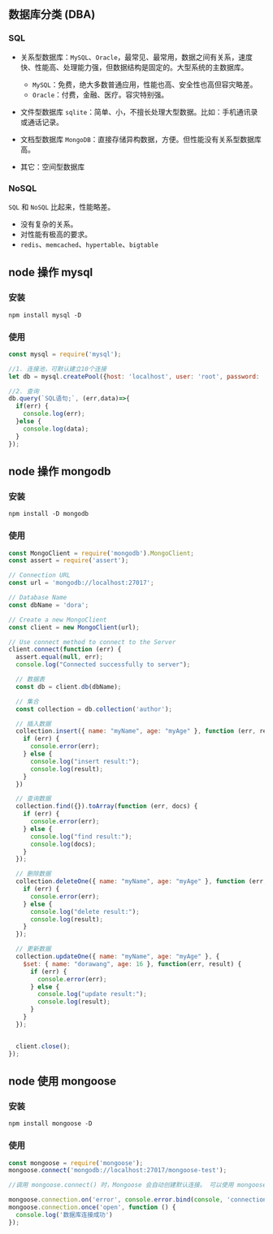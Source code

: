 ## 数据库分类 (DBA)

### SQL 

- 关系型数据库：`MySQL`、`Oracle`，最常见、最常用，数据之间有关系，速度快、性能高、处理能力强，但数据结构是固定的。大型系统的主数据库。
	- `MySQL`：免费，绝大多数普通应用，性能也高、安全性也高但容灾略差。
	- `Oracle`：付费，金融、医疗。容灾特别强。

- 文件型数据库 `sqlite`：简单、小，不擅长处理大型数据。比如：手机通讯录或通话记录。

- 文档型数据库 `MongoDB`：直接存储异构数据，方便。但性能没有关系型数据库高。

- 其它：空间型数据库

### NoSQL

`SQL` 和 `NoSQL` 比起来，性能略差。

- 没有复杂的关系。
- 对性能有极高的要求。
- `redis`、`memcached`、`hypertable`、`bigtable`

## node 操作 mysql

### 安装

```shell
npm install mysql -D
```

### 使用

```js
const mysql = require('mysql');

//1. 连接池，可默认建立10个连接
let db = mysql.createPool({host: 'localhost', user: 'root', password: '', port: 3306, database: '库名'});

//2. 查询
db.query(`SQL语句;`, (err,data)=>{
  if(err) {
    console.log(err);
  }else {
    console.log(data);
  }
});
```

## node 操作 mongodb

### 安装

```shell
npm install -D mongodb
```

### 使用

```js
const MongoClient = require('mongodb').MongoClient;
const assert = require('assert');

// Connection URL
const url = 'mongodb://localhost:27017';

// Database Name
const dbName = 'dora';

// Create a new MongoClient
const client = new MongoClient(url);

// Use connect method to connect to the Server
client.connect(function (err) {
  assert.equal(null, err);
  console.log("Connected successfully to server");

  // 数据表
  const db = client.db(dbName);

  // 集合
  const collection = db.collection('author');

  // 插入数据
  collection.insert({ name: "myName", age: "myAge" }, function (err, result) {
    if (err) {
      console.error(err);
    } else {
      console.log("insert result:");
      console.log(result);
    }
  })

  // 查询数据
  collection.find({}).toArray(function (err, docs) {
    if (err) {
      console.error(err);
    } else {
      console.log("find result:");
      console.log(docs);
    }
  });

  // 删除数据
  collection.deleteOne({ name: "myName", age: "myAge" }, function (err, result) {
    if (err) {
      console.error(err);
    } else {
      console.log("delete result:");
      console.log(result);
    }
  });

  // 更新数据
  collection.updateOne({ name: "myName", age: "myAge" }, {
    $set: { name: "dorawang", age: 16 }, function(err, result) {
      if (err) {
        console.error(err);
      } else {
        console.log("update result:");
        console.log(result);
      }
    }
  });


  client.close();
});
```

## node 使用 mongoose

### 安装

```shell
npm install mongoose -D
```

### 使用

```js
const mongoose = require('mongoose');
mongoose.connect('mongodb://localhost:27017/mongoose-test');

//调用 mongoose.connect() 时，Mongoose 会自动创建默认连接。 可以使用 mongoose.connection 访问默认连接。

mongoose.connection.on('error', console.error.bind(console, 'connection error:'));
mongoose.connection.once('open', function () {
  console.log('数据库连接成功')
});
```

